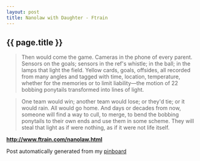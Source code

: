 ```yaml
---
layout: post
title: Nanolaw with Daughter - Ftrain
---
```


## {{ page.title }}

> Then would come the game. Cameras in the phone of every parent. Sensors on the goals; sensors in the ref's whistle; in the ball; in the lamps that light the field. Yellow cards, goals, offsides, all recorded from many angles and tagged with time, location, temperature, whether for the memories or to limit liability—the motion of 22 bobbing ponytails transformed into lines of light.
  
> 
  
> One team would win; another team would lose; or they'd tie; or it would rain. All would go home. And days or decades from now, someone will find a way to cull, to merge, to bend the bobbing ponytails to their own ends and use them in some scheme. They will steal that light as if were nothing, as if it were not life itself.  

<strong><a href='http://www.ftrain.com/nanolaw.html'>http://www.ftrain.com/nanolaw.html</a></strong>

Post automatically generated from my <a href="http://pinboard.in/u:ndfine">pinboard</a>
